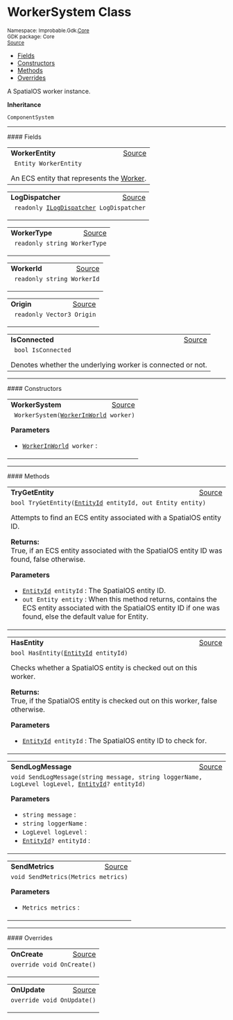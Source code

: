 
# WorkerSystem Class
<sup>
Namespace: Improbable.Gdk.<a href="{{urlRoot}}/api/core-index">Core</a><br/>
GDK package: Core<br/>
<a href="https://www.github.com/spatialos/gdk-for-unity/blob/0.3.3/workers/unity/Packages/io.improbable.gdk.core/Systems/WorkerSystem.cs/#L14">Source</a>
<style>
a code {
                    padding: 0em 0.25em!important;
}
code {
                    background-color: #ffffff!important;
}
</style>
</sup>
<nav id="pageToc" class="page-toc"><ul><li><a href="#fields">Fields</a>
<li><a href="#constructors">Constructors</a>
<li><a href="#methods">Methods</a>
<li><a href="#overrides">Overrides</a>
</ul></nav>

</p>



<p>A SpatialOS worker instance. </p>



</p>

<b>Inheritance</b>

<code>ComponentSystem</code>






</p>
<hr style="width:100%; border-top-color:#d8d8d8" />
#### Fields


</p>




<table width="100%">
    <tr>
        <td style="border-right:none"><a id="workerentity"></a><b>WorkerEntity</b></td>
        <td style="border-left:none; text-align:right"><a href="https://www.github.com/spatialos/gdk-for-unity/blob/0.3.3/workers/unity/Packages/io.improbable.gdk.core/Systems/WorkerSystem.cs/#L19">Source</a></td>
    </tr>
    <tr>
        <td colspan="2">
<code> Entity WorkerEntity</code></p>
An ECS entity that represents the <a href="{{urlRoot}}/api/core/worker">Worker</a>. 

</td>
    </tr>
</table>


<table width="100%">
    <tr>
        <td style="border-right:none"><a id="logdispatcher"></a><b>LogDispatcher</b></td>
        <td style="border-left:none; text-align:right"><a href="https://www.github.com/spatialos/gdk-for-unity/blob/0.3.3/workers/unity/Packages/io.improbable.gdk.core/Systems/WorkerSystem.cs/#L21">Source</a></td>
    </tr>
    <tr>
        <td colspan="2">
<code> readonly <a href="{{urlRoot}}/api/core/i-log-dispatcher">ILogDispatcher</a> LogDispatcher</code></p>


</td>
    </tr>
</table>


<table width="100%">
    <tr>
        <td style="border-right:none"><a id="workertype"></a><b>WorkerType</b></td>
        <td style="border-left:none; text-align:right"><a href="https://www.github.com/spatialos/gdk-for-unity/blob/0.3.3/workers/unity/Packages/io.improbable.gdk.core/Systems/WorkerSystem.cs/#L22">Source</a></td>
    </tr>
    <tr>
        <td colspan="2">
<code> readonly string WorkerType</code></p>


</td>
    </tr>
</table>


<table width="100%">
    <tr>
        <td style="border-right:none"><a id="workerid"></a><b>WorkerId</b></td>
        <td style="border-left:none; text-align:right"><a href="https://www.github.com/spatialos/gdk-for-unity/blob/0.3.3/workers/unity/Packages/io.improbable.gdk.core/Systems/WorkerSystem.cs/#L23">Source</a></td>
    </tr>
    <tr>
        <td colspan="2">
<code> readonly string WorkerId</code></p>


</td>
    </tr>
</table>


<table width="100%">
    <tr>
        <td style="border-right:none"><a id="origin"></a><b>Origin</b></td>
        <td style="border-left:none; text-align:right"><a href="https://www.github.com/spatialos/gdk-for-unity/blob/0.3.3/workers/unity/Packages/io.improbable.gdk.core/Systems/WorkerSystem.cs/#L24">Source</a></td>
    </tr>
    <tr>
        <td colspan="2">
<code> readonly Vector3 Origin</code></p>


</td>
    </tr>
</table>


<table width="100%">
    <tr>
        <td style="border-right:none"><a id="isconnected"></a><b>IsConnected</b></td>
        <td style="border-left:none; text-align:right"><a href="https://www.github.com/spatialos/gdk-for-unity/blob/0.3.3/workers/unity/Packages/io.improbable.gdk.core/Systems/WorkerSystem.cs/#L29">Source</a></td>
    </tr>
    <tr>
        <td colspan="2">
<code> bool IsConnected</code></p>
Denotes whether the underlying worker is connected or not. 

</td>
    </tr>
</table>







</p>
<hr style="width:100%; border-top-color:#d8d8d8" />
#### Constructors


</p>




<table width="100%">
    <tr>
        <td style="border-right:none"><a id="workersystem-workerinworld"></a><b>WorkerSystem</b></td>
        <td style="border-left:none; text-align:right"><a href="https://www.github.com/spatialos/gdk-for-unity/blob/0.3.3/workers/unity/Packages/io.improbable.gdk.core/Systems/WorkerSystem.cs/#L40">Source</a></td>
    </tr>
    <tr>
        <td colspan="2">
<code> WorkerSystem(<a href="{{urlRoot}}/api/core/worker-in-world">WorkerInWorld</a> worker)</code></p>



</p>

<b>Parameters</b>

<ul>
<li><code><a href="{{urlRoot}}/api/core/worker-in-world">WorkerInWorld</a> worker</code> : </li>
</ul>





</td>
    </tr>
</table>




</p>
<hr style="width:100%; border-top-color:#d8d8d8" />
#### Methods


</p>




<table width="100%">
    <tr>
        <td style="border-right:none"><a id="trygetentity-entityid-out-entity"></a><b>TryGetEntity</b></td>
        <td style="border-left:none; text-align:right"><a href="https://www.github.com/spatialos/gdk-for-unity/blob/0.3.3/workers/unity/Packages/io.improbable.gdk.core/Systems/WorkerSystem.cs/#L62">Source</a></td>
    </tr>
    <tr>
        <td colspan="2">
<code>bool TryGetEntity(<a href="{{urlRoot}}/api/core/entity-id">EntityId</a> entityId, out Entity entity)</code></p>
Attempts to find an ECS entity associated with a SpatialOS entity ID. 
</p><b>Returns:</b></br>True, if an ECS entity associated with the SpatialOS entity ID was found, false otherwise. 

</p>

<b>Parameters</b>

<ul>
<li><code><a href="{{urlRoot}}/api/core/entity-id">EntityId</a> entityId</code> : The SpatialOS entity ID.</li>
<li><code>out Entity entity</code> : When this method returns, contains the ECS entity associated with the SpatialOS entity ID if one was found, else the default value for Entity. </li>
</ul>





</td>
    </tr>
</table>


<table width="100%">
    <tr>
        <td style="border-right:none"><a id="hasentity-entityid"></a><b>HasEntity</b></td>
        <td style="border-left:none; text-align:right"><a href="https://www.github.com/spatialos/gdk-for-unity/blob/0.3.3/workers/unity/Packages/io.improbable.gdk.core/Systems/WorkerSystem.cs/#L72">Source</a></td>
    </tr>
    <tr>
        <td colspan="2">
<code>bool HasEntity(<a href="{{urlRoot}}/api/core/entity-id">EntityId</a> entityId)</code></p>
Checks whether a SpatialOS entity is checked out on this worker. 
</p><b>Returns:</b></br>True, if the SpatialOS entity is checked out on this worker, false otherwise.

</p>

<b>Parameters</b>

<ul>
<li><code><a href="{{urlRoot}}/api/core/entity-id">EntityId</a> entityId</code> : The SpatialOS entity ID to check for.</li>
</ul>





</td>
    </tr>
</table>


<table width="100%">
    <tr>
        <td style="border-right:none"><a id="sendlogmessage-string-string-loglevel-entityid"></a><b>SendLogMessage</b></td>
        <td style="border-left:none; text-align:right"><a href="https://www.github.com/spatialos/gdk-for-unity/blob/0.3.3/workers/unity/Packages/io.improbable.gdk.core/Systems/WorkerSystem.cs/#L77">Source</a></td>
    </tr>
    <tr>
        <td colspan="2">
<code>void SendLogMessage(string message, string loggerName, LogLevel logLevel, <a href="{{urlRoot}}/api/core/entity-id">EntityId</a>? entityId)</code></p>



</p>

<b>Parameters</b>

<ul>
<li><code>string message</code> : </li>
<li><code>string loggerName</code> : </li>
<li><code>LogLevel logLevel</code> : </li>
<li><code><a href="{{urlRoot}}/api/core/entity-id">EntityId</a>? entityId</code> : </li>
</ul>





</td>
    </tr>
</table>


<table width="100%">
    <tr>
        <td style="border-right:none"><a id="sendmetrics-metrics"></a><b>SendMetrics</b></td>
        <td style="border-left:none; text-align:right"><a href="https://www.github.com/spatialos/gdk-for-unity/blob/0.3.3/workers/unity/Packages/io.improbable.gdk.core/Systems/WorkerSystem.cs/#L82">Source</a></td>
    </tr>
    <tr>
        <td colspan="2">
<code>void SendMetrics(Metrics metrics)</code></p>



</p>

<b>Parameters</b>

<ul>
<li><code>Metrics metrics</code> : </li>
</ul>





</td>
    </tr>
</table>




</p>
<hr style="width:100%; border-top-color:#d8d8d8" />
#### Overrides


</p>




<table width="100%">
    <tr>
        <td style="border-right:none"><a id="oncreate"></a><b>OnCreate</b></td>
        <td style="border-left:none; text-align:right"><a href="https://www.github.com/spatialos/gdk-for-unity/blob/0.3.3/workers/unity/Packages/io.improbable.gdk.core/Systems/WorkerSystem.cs/#L97">Source</a></td>
    </tr>
    <tr>
        <td colspan="2">
<code>override void OnCreate()</code></p>






</td>
    </tr>
</table>


<table width="100%">
    <tr>
        <td style="border-right:none"><a id="onupdate"></a><b>OnUpdate</b></td>
        <td style="border-left:none; text-align:right"><a href="https://www.github.com/spatialos/gdk-for-unity/blob/0.3.3/workers/unity/Packages/io.improbable.gdk.core/Systems/WorkerSystem.cs/#L106">Source</a></td>
    </tr>
    <tr>
        <td colspan="2">
<code>override void OnUpdate()</code></p>






</td>
    </tr>
</table>




